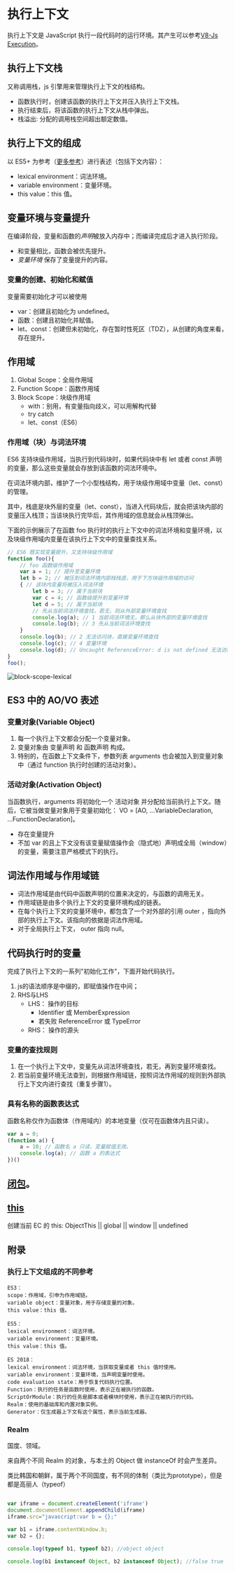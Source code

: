 # 执行上下文
执行上下文是 JavaScript 执行一段代码时的运行环境。其产生可以参考[V8-Js Execution](../browser/v8-js.md)。


## 执行上下文栈
又称调用栈，js 引擎用来管理执行上下文的栈结构。
- 函数执行时，创建该函数的执行上下文并压入执行上下文栈。
- 执行结束后，将该函数的执行上下文从栈中弹出。
- 栈溢出: 分配的调用栈空间超出额定数值。

## 执行上下文的组成
以 ES5+ 为参考（[更多参考](#执行上下文组成的不同参考)）进行表述（包括下文内容）：
- lexical environment：词法环境。
- variable environment：变量环境。
- this value：this 值。

## 变量环境与变量提升
在编译阶段，变量和函数的*声明*被放入内存中；而编译完成后才进入执行阶段。
- 和变量相比，函数会被优先提升。
- *变量环境* 保存了变量提升的内容。

### 变量的创建、初始化和赋值
变量需要初始化才可以被使用
- var：创建且初始化为 undefined。
- 函数：创建且初始化并赋值。
- let、const：创建但未初始化，存在暂时性死区（TDZ），从创建的角度来看，存在提升。

## 作用域
1. Global Scope：全局作用域
2. Function Scope：函数作用域
3. Block Scope：块级作用域
    - with：别用，有变量指向歧义，可以用解构代替
    - try catch
    - let、const（ES6）

### 作用域（块）与词法环境
ES6 支持块级作用域，当执行到代码块时，如果代码块中有 let 或者 const 声明的变量，那么这些变量就会存放到该函数的词法环境中。  

在词法环境内部，维护了一个小型栈结构，用于块级作用域中变量（let、const）的管理。  

其中，栈底是块外层的变量（let、const），当进入代码块后，就会把该块内部的变量压入栈顶；当该块执行完毕后，其作用域的信息就会从栈顶弹出。  

下面的示例展示了在函数 foo 执行时的执行上下文中的词法环境和变量环境，以及块级作用域内变量在该执行上下文中的变量查找关系。

```js
// ES6 既实现变量提升，又支持块级作用域
function foo(){
    // foo 函数级作用域 
    var a = 1; // 提升至变量环境
    let b = 2; // 被压到词法环境内部栈栈底，用于下方块级作用域的访问
    { // 该块内变量将被压入词法环境
        let b = 3; // 属于当前块
        var c = 4; // 函数级提升到变量环境
        let d = 5; // 属于当前块
        // 先从当前词法环境查找，若无，则从外部变量环境查找
        console.log(a); // 1 当前词法环境无，那么从块外部的变量环境查找
        console.log(b); // 3 先从当前词法环境查找
    }
    console.log(b); // 2 无法访问块，直接变量环境查找
    console.log(c); // 4 变量环境
    console.log(d); // Uncaught ReferenceError: d is not defined 无法访问块，且变量环境及全局中也未定义
}   
foo();
```

![block-scope-lexical](../image/block-scope-lexical.png)


## ES3 中的 AO/VO 表述

### 变量对象(Variable Object)
1. 每一个执行上下文都会分配一个变量对象。
2. 变量对象由 变量声明 和 函数声明 构成。
3. 特别的，在函数上下文条件下，参数列表 arguments 也会被加入到变量对象中（通过 function 执行时创建的活动对象）。

### 活动对象(Activation Object)
当函数执行，arguments 将初始化一个 活动对象 并分配给当前执行上下文。随后，它被当做变量对象用于变量初始化： VO = [AO, ...VariableDeclaration, ...FunctionDeclaration]。
- 存在变量提升
- 不加 var 的且上下文没有该变量赋值操作会（隐式地）声明成全局（window）的变量，需要注意严格模式下的执行。
   
## 词法作用域与作用域链
- 词法作用域是由代码中函数声明的位置来决定的，与函数的调用无关。
- 作用域链是由多个执行上下文的变量环境构成的链表。
- 在每个执行上下文的变量环境中，都包含了一个对外部的引用 outer ，指向外部的执行上下文。该指向的依据是词法作用域。
- 对于全局执行上下文， outer 指向 null。


## 代码执行时的变量
完成了执行上下文的一系列"初始化工作"，下面开始代码执行。
1. js的语法顺序是中缀的，即赋值操作在中间；
2. RHS与LHS
    - LHS： 操作的目标
        - Identifier 或 MemberExpression
        - 若失败 ReferenceError 或 TypeError
    - RHS： 操作的源头

### 变量的查找规则
1. 在一个执行上下文中，变量先从词法环境查找，若无，再到变量环境查找。
2. 若当前变量环境无法查到，则根据作用域链，按照词法作用域的规则到外部执行上下文内进行查找（重复步骤1）。

### 具有名称的函数表达式
函数名称仅作为函数体（作用域内）的本地变量（仅可在函数体内且只读）。
```js
var a = 0;
(function a() {
    a = 10; // 函数名 a 只读，变量赋值无效。
    console.log(a); // 函数 a 的表达式
})()

```

## [闭包](./闭包.md)。

## [this](./this.md)
创建当前 EC 的 this: ObjectThis || global || window || undefined


## 附录

### 执行上下文组成的不同参考
```
ES3：
scope：作用域，引申为作用域链。
variable object：变量对象，用于存储变量的对象。
this value：this 值。

ES5：
lexical environment：词法环境。
variable environment：变量环境。
this value：this 值。

ES 2018：
lexical environment：词法环境，当获取变量或者 this 值时使用。
variable environment：变量环境，当声明变量时使用。
code evaluation state：用于恢复代码执行位置。
Function：执行的任务是函数时使用，表示正在被执行的函数。
ScriptOrModule：执行的任务是脚本或者模块时使用，表示正在被执行的代码。
Realm：使用的基础库和内置对象实例。
Generator：仅生成器上下文有这个属性，表示当前生成器。
```

### Realm
国度、领域。  

来自两个不同 Realm 的对象，与本土的 Object 做 instanceOf 时会产生差异。  

类比韩国和朝鲜，属于两个不同国度，有不同的体制（类比为prototype），但是都是高丽人（typeof）

```js

var iframe = document.createElement('iframe')
document.documentElement.appendChild(iframe)
iframe.src="javascript:var b = {};"

var b1 = iframe.contentWindow.b;
var b2 = {};

console.log(typeof b1, typeof b2); //object object

console.log(b1 instanceof Object, b2 instanceof Object); //false true
```